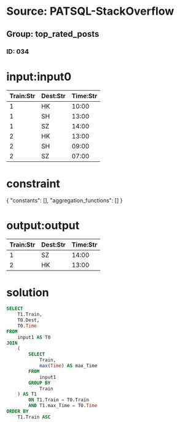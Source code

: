 # Source: PATSQL-StackOverflow
## Group: top_rated_posts
### ID: 034

# input:input0

| Train:Str | Dest:Str | Time:Str |
|---|---|---|
| 1 | HK | 10:00 |
| 1 | SH | 13:00 |
| 1 | SZ | 14:00 |
| 2 | HK | 13:00 |
| 2 | SH | 09:00 |
| 2 | SZ | 07:00 |

# constraint

{
  "constants": [],
  "aggregation_functions": []
}

# output:output

| Train:Str | Dest:Str | Time:Str |
|---|---|---|
| 1 | SZ | 14:00 |
| 2 | HK | 13:00 |

# solution

```sql
SELECT
    T1.Train,
    T0.Dest,
    T0.Time 
FROM
    input1 AS T0 
JOIN
    (
        SELECT
            Train,
            max(Time) AS max_Time 
        FROM
            input1 
        GROUP BY
            Train
    ) AS T1 
        ON T1.Train = T0.Train 
        AND T1.max_Time = T0.Time 
ORDER BY
    T1.Train ASC
```
